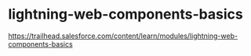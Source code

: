 # lightning-web-components-basics
https://trailhead.salesforce.com/content/learn/modules/lightning-web-components-basics
